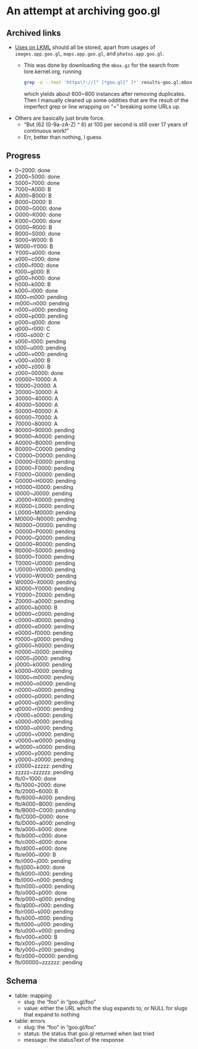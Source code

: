 # An attempt at archiving goo.gl

## Archived links

- [Uses on LKML](https://lore.kernel.org/all/?q=goo.gl%2F) should all be stored, apart from usages of `images.app.goo.gl`, `maps.app.goo.gl`, and `photos.app.goo.gl`.
  - This was done by downloading the `mbox.gz` for the search from lore.kernel.org, running
  
    ```sh
    grep -o --text 'https\?://[^ ]*goo.gl[^ ]*' results-goo.gl.mbox > instances
    ```
    
    which yields about 600~800 instances after removing duplicates. Then I manually cleaned up some oddities that are the result of the imperfect grep or line wrapping on “=” breaking some URLs up.
- Others are basically just brute force.
  - “But (62 (0-9a-zA-Z) ^ 6) at 100 per second is still over 17 years of continuous work!”
  - Err, better than nothing, I guess

## Progress

- 0~2000: done
- 2000~5000: done
- 5000~7000: done
- 7000~A000: B
- A000~B000: B
- B000~D000: B
- D000~G000: done
- G000~K000: done
- K000~O000: done
- O000~R000: B
- R000~S000: done
- S000~W000: B
- W000~Y000: B
- Y000~a000: done
- a000~c000: done
- c000~f000: done
- f000~g000: B
- g000~h000: done
- h000~k000: B
- k000~l000: done
- l000~m000: pending
- m000~n000: pending
- n000~o000: pending
- o000~p000: pending
- p000~q000: done
- q000~r000: C
- r000~s000: C
- s000~t000: pending
- t000~u000: pending
- u000~v000: pending
- v000~x000: B
- x000~z000: B
- z000~00000: done
- 00000~10000: A
- 10000~20000: A
- 20000~30000: A
- 30000~40000: A
- 40000~50000: A
- 50000~60000: A
- 60000~70000: A
- 70000~80000: A
- 80000~90000: pending
- 90000~A0000: pending
- A0000~B0000: pending
- B0000~C0000: pending
- C0000~D0000: pending
- D0000~E0000: pending
- E0000~F0000: pending
- F0000~G0000: pending
- G0000~H0000: pending
- H0000~I0000: pending
- I0000~J0000: pending
- J0000~K0000: pending
- K0000~L0000: pending
- L0000~M0000: pending
- M0000~N0000: pending
- N0000~O0000: pending
- O0000~P0000: pending
- P0000~Q0000: pending
- Q0000~R0000: pending
- R0000~S0000: pending
- S0000~T0000: pending
- T0000~U0000: pending
- U0000~V0000: pending
- V0000~W0000: pending
- W0000~X0000: pending
- X0000~Y0000: pending
- Y0000~Z0000: pending
- Z0000~a0000: pending
- a0000~b0000: B
- b0000~c0000: pending
- c0000~d0000: pending
- d0000~e0000: pending
- e0000~f0000: pending
- f0000~g0000: pending
- g0000~h0000: pending
- h0000~i0000: pending
- i0000~j0000: pending
- j0000~k0000: pending
- k0000~l0000: pending
- l0000~m0000: pending
- m0000~n0000: pending
- n0000~o0000: pending
- o0000~p0000: pending
- p0000~q0000: pending
- q0000~r0000: pending
- r0000~s0000: pending
- s0000~t0000: pending
- t0000~u0000: pending
- u0000~v0000: pending
- v0000~w0000: pending
- w0000~x0000: pending
- x0000~y0000: pending
- y0000~z0000: pending
- z0000~zzzzz: pending
- zzzzz~zzzzzz: pending
- fb/0~1000: done
- fb/1000~2000: done
- fb/2000~6000: B
- fb/6000~A000: pending
- fb/A000~B000: pending
- fb/B000~C000: pending
- fb/C000~D000: done
- fb/D000~a000: pending
- fb/a000~b000: done
- fb/b000~c000: done
- fb/c000~d000: done
- fb/d000~e000: done
- fb/e000~i000: B
- fb/i000~j000: pending
- fb/j000~k000: done
- fb/k000~l000: pending
- fb/l000~n000: pending
- fb/n000~o000: pending
- fb/o000~p000: done
- fb/p000~q000: pending
- fb/q000~r000: pending
- fb/r000~s000: pending
- fb/s000~t000: pending
- fb/t000~u000: pending
- fb/u000~v000: pending
- fb/v000~x000: B
- fb/x000~y000: pending
- fb/y000~z000: pending
- fb/z000~00000: pending
- fb/00000~zzzzzz: pending

## Schema

- table: mapping
  - slug: the “foo” in “goo.gl/foo”
  - value: either the URL which the slug expands to, or NULL for slugs that expand to nothing
- table: errors
  - slug: the “foo” in “goo.gl/foo”
  - status: the status that goo.gl returned when last tried
  - message: the statusText of the response
